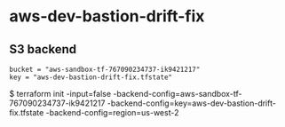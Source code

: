 # aws-dev-bastion-drift-fix

## S3 backend
    bucket = "aws-sandbox-tf-767090234737-ik9421217"
    key = "aws-dev-bastion-drift-fix.tfstate"

$ terraform init -input=false -backend-config=aws-sandbox-tf-767090234737-ik9421217 -backend-config=key=aws-dev-bastion-drift-fix.tfstate -backend-config=region=us-west-2
